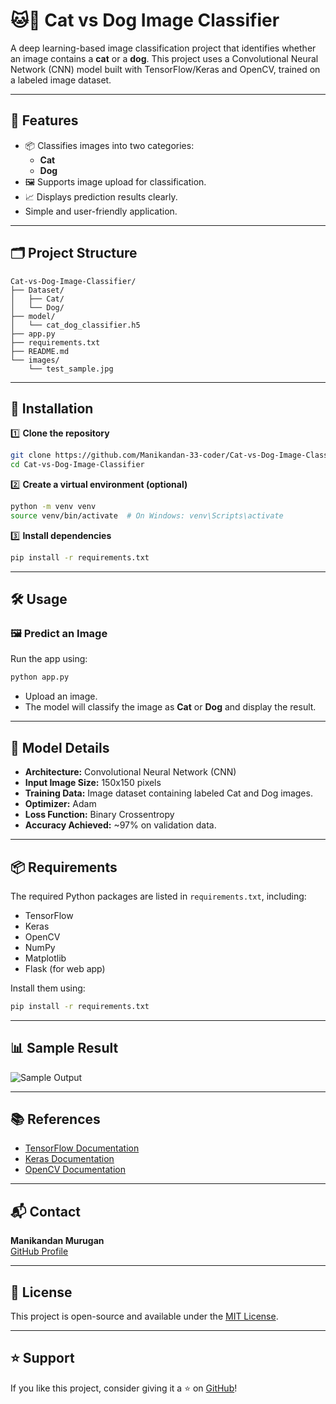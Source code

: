 
# 🐱🐶 Cat vs Dog Image Classifier

A deep learning-based image classification project that identifies whether an image contains a **cat** or a **dog**. This project uses a Convolutional Neural Network (CNN) model built with TensorFlow/Keras and OpenCV, trained on a labeled image dataset.

---

## 📌 Features

- 📦 Classifies images into two categories:
  - **Cat**
  - **Dog**
- 🖼️ Supports image upload for classification.
- 📈 Displays prediction results clearly.
- Simple and user-friendly application.

---

## 🗂️ Project Structure

```
Cat-vs-Dog-Image-Classifier/
├── Dataset/
│   ├── Cat/
│   └── Dog/
├── model/
│   └── cat_dog_classifier.h5
├── app.py
├── requirements.txt
├── README.md
└── images/
    └── test_sample.jpg
```

---

## 🚀 Installation

1️⃣ **Clone the repository**

```bash
git clone https://github.com/Manikandan-33-coder/Cat-vs-Dog-Image-Classifier.git
cd Cat-vs-Dog-Image-Classifier
```

2️⃣ **Create a virtual environment (optional)**

```bash
python -m venv venv
source venv/bin/activate  # On Windows: venv\Scripts\activate
```

3️⃣ **Install dependencies**

```bash
pip install -r requirements.txt
```

---

## 🛠️ Usage

### 🖼️ Predict an Image

Run the app using:

```bash
python app.py
```

- Upload an image.
- The model will classify the image as **Cat** or **Dog** and display the result.

---

## 🧠 Model Details

- **Architecture:** Convolutional Neural Network (CNN)
- **Input Image Size:** 150x150 pixels
- **Training Data:** Image dataset containing labeled Cat and Dog images.
- **Optimizer:** Adam
- **Loss Function:** Binary Crossentropy
- **Accuracy Achieved:** ~97% on validation data.

---

## 📦 Requirements

The required Python packages are listed in `requirements.txt`, including:

- TensorFlow
- Keras
- OpenCV
- NumPy
- Matplotlib
- Flask (for web app)

Install them using:

```bash
pip install -r requirements.txt
```

---

## 📊 Sample Result

![Sample Output](images/test_sample.jpg)

---

## 📚 References

- [TensorFlow Documentation](https://www.tensorflow.org/api_docs)
- [Keras Documentation](https://keras.io/)
- [OpenCV Documentation](https://docs.opencv.org/)

---

## 📬 Contact

**Manikandan Murugan**  
[GitHub Profile](https://github.com/Manikandan-33-coder)

---

## 📝 License

This project is open-source and available under the [MIT License](LICENSE).

---

## ⭐ Support

If you like this project, consider giving it a ⭐ on [GitHub](https://github.com/Manikandan-33-coder/Cat-vs-Dog-Image-Classifier)!
